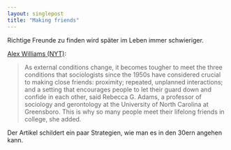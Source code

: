 ```yaml
---
layout: singlepost
title: "Making friends"
---
```


Richtige Freunde zu finden wird später im Leben immer schwieriger.

[Alex Williams (NYT)](http://www.nytimes.com/2012/07/15/fashion/the-challenge-of-making-friends-as-an-adult.html):
> As external conditions change, it becomes tougher to meet the three conditions that sociologists since the 1950s have considered crucial to making close friends: proximity; repeated, unplanned interactions; and a setting that encourages people to let their guard down and confide in each other, said Rebecca G. Adams, a professor of sociology and gerontology at the University of North Carolina at Greensboro. This is why so many people meet their lifelong friends in college, she added.

Der Artikel schildert ein paar Strategien, wie man es in den 30ern angehen kann.